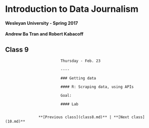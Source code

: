 # Introduction to Data Journalism
  
  #### Wesleyan University - Spring 2017
  
  **Andrew Ba Tran and Robert Kabacoff**
  
  ## Class 9
                             Thursday - Feb. 23
                             
                             ----
                             
                             ### Getting data
                             
                             #### R: Scraping data, using APIs
                             
                             Goal: 
                             
                             #### Lab
                             
                   
                   **[Previous class](class8.md)** | **[Next class](10.md)**
